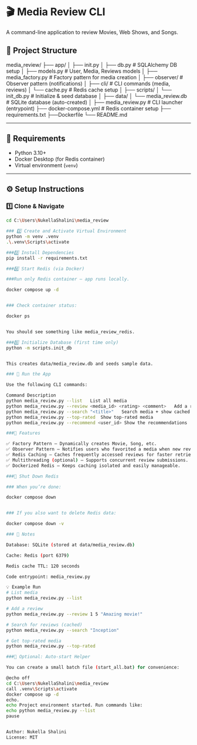 # 🎬 Media Review CLI

A command-line application to review Movies, Web Shows, and Songs.

## 📁 Project Structure

media_review/
├── app/
│ ├── init.py
│ ├── db.py # SQLAlchemy DB setup
│ ├── models.py # User, Media, Reviews models
│ ├── media_factory.py # Factory pattern for media creation
│ ├── observer/ # Observer pattern (notifications)
│ ├── cli/ # CLI commands (media, reviews)
│ └── cache.py # Redis cache setup
│
├── scripts/
│ └── init_db.py # Initialize & seed database
│
├── data/
│ └── media_review.db # SQLite database (auto-created)
│
├── media_review.py # CLI launcher (entrypoint)
├── docker-compose.yml # Redis container setup
├── requirements.txt
├──Dockerfile
└── README.md


---

## 🧰 Requirements

- Python 3.10+
- Docker Desktop (for Redis container)
- Virtual environment (`venv`)

---

## ⚙️ Setup Instructions

### 1️⃣ Clone & Navigate
```bash
cd C:\Users\NukellaShalini\media_review

### 2️⃣ Create and Activate Virtual Environment
python -m venv .venv
.\.venv\Scripts\activate

###3️⃣ Install Dependencies
pip install -r requirements.txt

###4️⃣ Start Redis (via Docker)

###Run only Redis container — app runs locally.

docker compose up -d


### Check container status:

docker ps


You should see something like media_review_redis.

###5️⃣ Initialize Database (first time only)
python -m scripts.init_db


This creates data/media_review.db and seeds sample data.

### 🚀 Run the App

Use the following CLI commands:

Command	Description
python media_review.py --list	List all media
python media_review.py --review <media_id> <rating> <comment>	Add a review
python media_review.py --search "<title>"	Search media + show cached reviews
python media_review.py --top-rated	Show top-rated media
python media_review.py --recommend <user_id> Show the recommendations

###🧠 Features

✅ Factory Pattern — Dynamically creates Movie, Song, etc.
✅ Observer Pattern — Notifies users who favorited a media when new reviews appear.
✅ Redis Caching — Caches frequently accessed reviews for faster retrieval.
✅ Multithreading (optional) — Supports concurrent review submissions.
✅ Dockerized Redis — Keeps caching isolated and easily manageable.

###🧹 Shut Down Redis

### When you’re done:

docker compose down


### If you also want to delete Redis data:

docker compose down -v

### 🧩 Notes

Database: SQLite (stored at data/media_review.db)

Cache: Redis (port 6379)

Redis cache TTL: 120 seconds

Code entrypoint: media_review.py

💡 Example Run
# List media
python media_review.py --list

# Add a review
python media_review.py --review 1 5 "Amazing movie!"

# Search for reviews (cached)
python media_review.py --search "Inception"

# Get top-rated media
python media_review.py --top-rated

###🐳 Optional: Auto-start Helper

You can create a small batch file (start_all.bat) for convenience:

@echo off
cd C:\Users\NukellaShalini\media_review
call .venv\Scripts\activate
docker compose up -d
echo.
echo Project environment started. Run commands like:
echo python media_review.py --list
pause


Author: Nukella Shalini
License: MIT